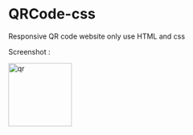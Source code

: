 # QRCode-css
Responsive QR code website only use HTML and css

Screenshot : 

<img src="https://ik.imagekit.io/gieykury1/mobile.png?updatedAt=1694436768342" alt="qr" width="126px"/>
